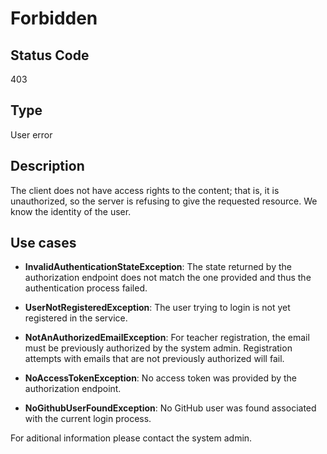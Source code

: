 # Forbidden

## Status Code

403

## Type

User error

## Description

The client does not have access rights to the content; that is, it is unauthorized, so the server is refusing to give the requested resource. We know the identity of the user.

## Use cases

- **InvalidAuthenticationStateException**: The state returned by the authorization endpoint does not match the one provided and thus the authentication process failed.

- **UserNotRegisteredException**: The user trying to login is not yet registered in the service.

- **NotAnAuthorizedEmailException**: For teacher registration, the email must be previously authorized by the system admin. Registration attempts with emails that are not previously authorized will fail.

- **NoAccessTokenException**: No access token was provided by the authorization endpoint.

- **NoGithubUserFoundException**: No GitHub user was found associated with the current login process.

For aditional information please contact the system admin.
